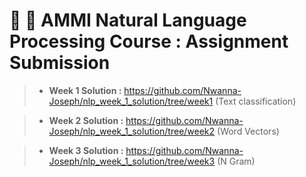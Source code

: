 # 🤖 💬 AMMI Natural Language Processing Course : Assignment Submission

> - **Week 1 Solution :**  https://github.com/Nwanna-Joseph/nlp_week_1_solution/tree/week1 (Text classification)

> - **Week 2 Solution :**  https://github.com/Nwanna-Joseph/nlp_week_1_solution/tree/week2 (Word Vectors)

> - **Week 3 Solution :**  https://github.com/Nwanna-Joseph/nlp_week_1_solution/tree/week3 (N Gram)



